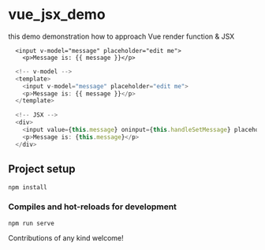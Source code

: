 # vue_jsx_demo

this demo demonstration how to approach Vue render function & JSX



```
  <input v-model="message" placeholder="edit me">
    <p>Message is: {{ message }}</p>

```

```js
  <!-- v-model -->
  <template>
    <input v-model="message" placeholder="edit me">
    <p>Message is: {{ message }}</p>
  </template>
```

```js
  <!-- JSX -->
  <div>
    <input value={this.message} oninput={this.handleSetMessage} placeholder="edit me">
    <p>Message is: {this.message}</p>
  </div>
```

## Project setup
```
npm install
```

### Compiles and hot-reloads for development
```
npm run serve
```

Contributions of any kind welcome!
